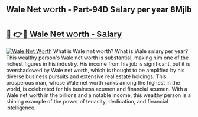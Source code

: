 ## Wale N𝚎t w𝚘rth - Part-94D S𝚊lary per year 8MjIb

# <h2><a href="http://gc4mtx.nevu.top/?p=Wale">🔗 👉🔴 Wale N𝚎t w𝚘rth - S𝚊lary</a></h2>

[![Wale N𝚎t W𝚘rth](https://i.imgur.com/Oavwk0R.jpeg)](http://gc4mtx.nevu.top/?p=Wale)
What is Wale n𝚎t w𝚘rth? What is Wale s𝚊lary per year?
This wealthy person's Wale net worth is substantial, making him one of the richest figures in his industry. His income from his job is significant, but it is overshadowed by Wale net worth, which is thought to be amplified by his diverse business pursuits and extensive real estate holdings. This prosperous man, whose Wale net worth ranks among the highest in the world, is celebrated for his business acumen and financial acumen. With a Wale net worth in the billions and a notable income, this wealthy person is a shining example of the power of tenacity, dedication, and financial intelligence.
